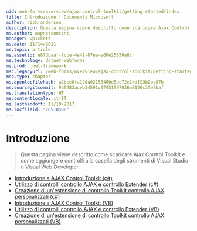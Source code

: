 ```yaml
---
uid: web-forms/overview/ajax-control-toolkit/getting-started/index
title: Introduzione | Documenti Microsoft
author: rick-anderson
description: Questa pagina viene descritto come scaricare Ajax Control Toolkit e come aggiungere controlli alla casella degli strumenti di Visual Studio o Visual Web Developer.
ms.author: aspnetcontent
manager: wpickett
ms.date: 11/14/2011
ms.topic: article
ms.assetid: e87dbaaf-fcbe-4e42-87ee-e60e25856e8c
ms.technology: dotnet-webforms
ms.prod: .net-framework
msc.legacyurl: /web-forms/overview/ajax-control-toolkit/getting-started
msc.type: chapter
ms.openlocfilehash: a2bee0fa190a0215546bd5ac72e14df23b2be87b
ms.sourcegitcommit: 9a9483aceb34591c97451997036a9120c3fe2baf
ms.translationtype: HT
ms.contentlocale: it-IT
ms.lasthandoff: 11/10/2017
ms.locfileid: "26510500"
---
```

<a name="getting-started"></a>Introduzione
====================
> Questa pagina viene descritto come scaricare Ajax Control Toolkit e come aggiungere controlli alla casella degli strumenti di Visual Studio o Visual Web Developer.


- [Introduzione a AJAX Control Toolkit (c#)](get-started-with-the-ajax-control-toolkit-cs.md)
- [Utilizzo di controlli controllo AJAX e controllo Extender (c#)](using-ajax-control-toolkit-controls-and-control-extenders-cs.md)
- [Creazione di un'estensione di controllo Toolkit controllo AJAX personalizzati (c#)](creating-a-custom-ajax-control-toolkit-control-extender-cs.md)
- [Introduzione a AJAX Control Toolkit (VB)](get-started-with-the-ajax-control-toolkit-vb.md)
- [Utilizzo di controlli controllo AJAX e controllo Extender (VB)](using-ajax-control-toolkit-controls-and-control-extenders-vb.md)
- [Creazione di un'estensione di controllo Toolkit controllo AJAX personalizzati (VB)](creating-a-custom-ajax-control-toolkit-control-extender-vb.md)
